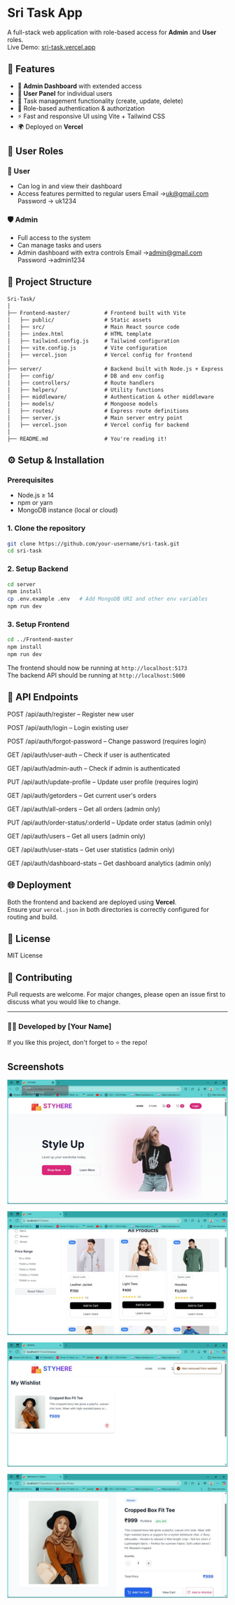 # Sri Task App

A full-stack web application with role-based access for **Admin** and **User** roles.  
Live Demo: [sri-task.vercel.app](https://sri-task.vercel.app/)

## 🚀 Features

- 💼 **Admin Dashboard** with extended access
- 👤 **User Panel** for individual users
- 🧾 Task management functionality (create, update, delete)
- 🔐 Role-based authentication & authorization
- ⚡ Fast and responsive UI using Vite + Tailwind CSS
- 🌍 Deployed on **Vercel**

## 👥 User Roles

### 👤 User
- Can log in and view their dashboard
- Access features permitted to regular users
Email ->uk@gmail.com
Password -> uk1234

### 🛡️ Admin
- Full access to the system
- Can manage tasks and users
- Admin dashboard with extra controls
Email ->admin@gmail.com
Password ->admin1234

## 📁 Project Structure

```
Sri-Task/
│
├── Frontend-master/           # Frontend built with Vite
│   ├── public/                # Static assets
│   ├── src/                   # Main React source code
│   ├── index.html             # HTML template
│   ├── tailwind.config.js     # Tailwind configuration
│   ├── vite.config.js         # Vite configuration
│   ├── vercel.json            # Vercel config for frontend
│
├── server/                    # Backend built with Node.js + Express
│   ├── config/                # DB and env config
│   ├── controllers/           # Route handlers
│   ├── helpers/               # Utility functions
│   ├── middleware/            # Authentication & other middleware
│   ├── models/                # Mongoose models
│   ├── routes/                # Express route definitions
│   ├── server.js              # Main server entry point
│   ├── vercel.json            # Vercel config for backend
│
├── README.md                  # You're reading it!
```

## ⚙️ Setup & Installation

### Prerequisites

- Node.js ≥ 14
- npm or yarn
- MongoDB instance (local or cloud)

### 1. Clone the repository

```bash
git clone https://github.com/your-username/sri-task.git
cd sri-task
```

### 2. Setup Backend

```bash
cd server
npm install
cp .env.example .env   # Add MongoDB URI and other env variables
npm run dev
```

### 3. Setup Frontend

```bash
cd ../Frontend-master
npm install
npm run dev
```

The frontend should now be running at `http://localhost:5173`  
The backend API should be running at `http://localhost:5000`

## 📝 API Endpoints

POST /api/auth/register – Register new user

POST /api/auth/login – Login existing user

POST /api/auth/forgot-password – Change password (requires login)

GET /api/auth/user-auth – Check if user is authenticated

GET /api/auth/admin-auth – Check if admin is authenticated

PUT /api/auth/update-profile – Update user profile (requires login)

GET /api/auth/getorders – Get current user's orders

GET /api/auth/all-orders – Get all orders (admin only)

PUT /api/auth/order-status/:orderId – Update order status (admin only)

GET /api/auth/users – Get all users (admin only)

GET /api/auth/user-stats – Get user statistics (admin only)

GET /api/auth/dashboard-stats – Get dashboard analytics (admin only)

## 🌐 Deployment

Both the frontend and backend are deployed using **Vercel**.  
Ensure your `vercel.json` in both directories is correctly configured for routing and build.

## 📄 License

MIT License

## 🤝 Contributing

Pull requests are welcome. For major changes, please open an issue first to discuss what you would like to change.

---

### 👩‍💻 Developed by [Your Name]

If you like this project, don't forget to ⭐ the repo!

## Screenshots

![screenshot1](./screenshots/a.jpg)

![screenshot3](./screenshots/c.jpg)

![screenshot2](./screenshots/b.jpg)

![screenshot5](./screenshots/e.jpg)



